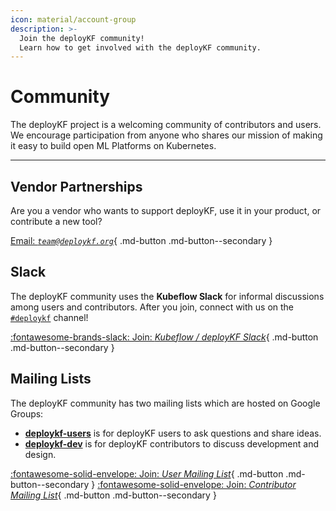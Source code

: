 ```yaml
---
icon: material/account-group
description: >-
  Join the deployKF community!
  Learn how to get involved with the deployKF community.
---
```


# Community

The deployKF project is a welcoming community of contributors and users.
We encourage participation from anyone who shares our mission of making it easy to build open ML Platforms on Kubernetes.

---

## Vendor Partnerships
    
Are you a vendor who wants to support deployKF, use it in your product, or contribute a new tool?
    
[Email: _`team@deploykf.org`_](mailto:team@deploykf.org?subject=%5BPartnerships%5D%20MY_SUBJECT){ .md-button .md-button--secondary }

## Slack

The deployKF community uses the __Kubeflow Slack__ for informal discussions among users and contributors.
After you join, connect with us on the [`#deploykf`](https://kubeflow.slack.com/archives/C054H6WLNCB) channel!

[:fontawesome-brands-slack: Join: _Kubeflow / deployKF Slack_](https://invite.playplay.io/invite?team_id=T7QLHSH6U){ .md-button .md-button--secondary }

## Mailing Lists

The deployKF community has two mailing lists which are hosted on Google Groups:

- [__deploykf-users__](https://groups.google.com/g/deploykf-users) is for deployKF users to ask questions and share ideas.
- [__deploykf-dev__](https://groups.google.com/g/deploykf-dev) is for deployKF contributors to discuss development and design.

[:fontawesome-solid-envelope: Join: _User Mailing List_](https://groups.google.com/g/deploykf-users){ .md-button .md-button--secondary }
[:fontawesome-solid-envelope: Join: _Contributor Mailing List_](https://groups.google.com/g/deploykf-dev){ .md-button .md-button--secondary }

